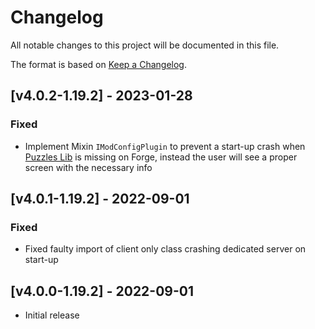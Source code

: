 # Changelog
All notable changes to this project will be documented in this file.

The format is based on [Keep a Changelog].

## [v4.0.2-1.19.2] - 2023-01-28
### Fixed
- Implement Mixin `IModConfigPlugin` to prevent a start-up crash when [Puzzles Lib](https://www.curseforge.com/minecraft/mc-mods/puzzles-lib) is missing on Forge, instead the user will see a proper screen with the necessary info

## [v4.0.1-1.19.2] - 2022-09-01
### Fixed
- Fixed faulty import of client only class crashing dedicated server on start-up

## [v4.0.0-1.19.2] - 2022-09-01
- Initial release

[Keep a Changelog]: https://keepachangelog.com/en/1.0.0/
